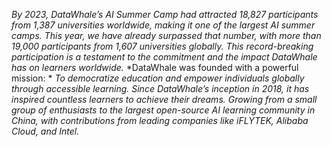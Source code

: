 
*By 2023, DataWhale’s AI Summer Camp had attracted 18,827 participants from 1,387 universities worldwide, making it one of the largest AI summer camps. This year, we have already surpassed that number, with more than 19,000 participants from 1,607 universities globally. This record-breaking participation is a testament to the commitment and the impact DataWhale has on learners worldwide.*
*DataWhale was founded with a powerful mission:  *
*To democratize education and empower individuals globally through accessible learning. Since DataWhale’s inception in 2018, it has inspired countless learners to achieve their dreams. Growing from a small group of enthusiasts to the largest open-source AI learning community in China, with contributions from leading companies like iFLYTEK, Alibaba Cloud, and Intel.*
